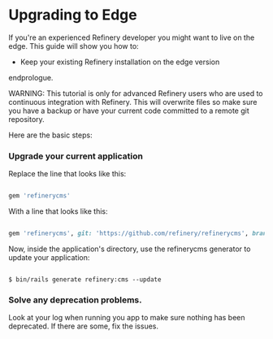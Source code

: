 # Upgrading to Edge

If you're an experienced Refinery developer you might want to live on the edge. This guide will show you how to:

  - Keep your existing Refinery installation on the edge version

endprologue.

WARNING: This tutorial is only for advanced Refinery users who are used to continuous integration with Refinery. This will overwrite files so make sure you have a backup or have your current code committed to a remote git repository.

Here are the basic steps:

### Upgrade your current application

Replace the line that looks like this:

```ruby

gem 'refinerycms'

```

With a line that looks like this:

```ruby

gem 'refinerycms', git: 'https://github.com/refinery/refinerycms', branch: 'master'

```

Now, inside the application's directory, use the refinerycms generator to update your application:

```shell

$ bin/rails generate refinery:cms --update

```

### Solve any deprecation problems.

Look at your log when running you app to make sure nothing has been deprecated. If there are some, fix the issues.
